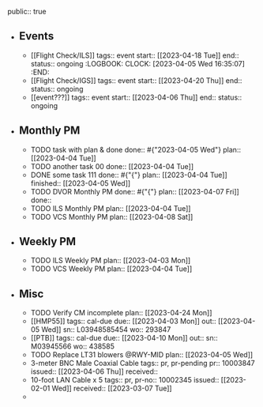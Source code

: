 public:: true

- ## Events
	- [[Flight Check/ILS]] 
	  tags:: event
	  start:: [[2023-04-18 Tue]] 
	  end:: 
	  status:: ongoing
	  :LOGBOOK:
	  CLOCK: [2023-04-05 Wed 16:35:07]
	  :END:
	- [[Flight Check/IGS]] 
	  tags:: event
	  start:: [[2023-04-20 Thu]] 
	  end:: 
	  status:: ongoing
	- [[event???]]
	  tags:: event
	  start:: [[2023-04-06 Thu]] 
	  end:: 
	  status:: ongoing
- ## Monthly PM
	- TODO task with plan & done
	  done:: #{"2023-04-05 Wed"}
	  plan:: [[2023-04-04 Tue]]
	- TODO another task 00
	  done:: [[2023-04-04 Tue]]
	- DONE some task 111
	  done:: #{"{"}
	  plan:: [[2023-04-04 Tue]]
	  finished:: [[2023-04-05 Wed]]
	- TODO DVOR Monthly PM
	  done:: #{"{"}
	  plan:: [[2023-04-07 Fri]]
	  done::
	- TODO ILS Monthly PM
	  plan:: [[2023-04-04 Tue]]
	- TODO VCS Monthly PM
	  plan:: [[2023-04-08 Sat]]
- ## Weekly PM
	- TODO ILS Weekly PM
	  plan:: [[2023-04-03 Mon]]
	- TODO VCS Weekly PM
	  plan:: [[2023-04-04 Tue]]
- ## Misc
	- TODO Verify CM incomplete
	  plan:: [[2023-04-24 Mon]]
	- [[HMP55]] 
	  tags:: cal-due
	  due:: [[2023-04-03 Mon]] 
	  out:: [[2023-04-05 Wed]] 
	  sn:: L03948585454
	  wo:: 293847
	- [[PTB]] 
	  tags:: cal-due
	  due:: [[2023-04-10 Mon]] 
	  out::
	  sn:: M03945566
	  wo:: 438585
	- TODO Replace LT31 blowers @RWY-MID 
	  plan:: [[2023-04-05 Wed]]
	- 3-meter BNC Male Coaxial Cable
	  tags:: pr, pr-pending
	  pr:: 10003847
	  issued:: [[2023-04-06 Thu]] 
	  received::
	- 10-foot LAN Cable x 5
	  tags:: pr, 
	  pr-no:: 10002345
	  issued:: [[2023-02-01 Wed]] 
	  received:: [[2023-03-07 Tue]]
	-